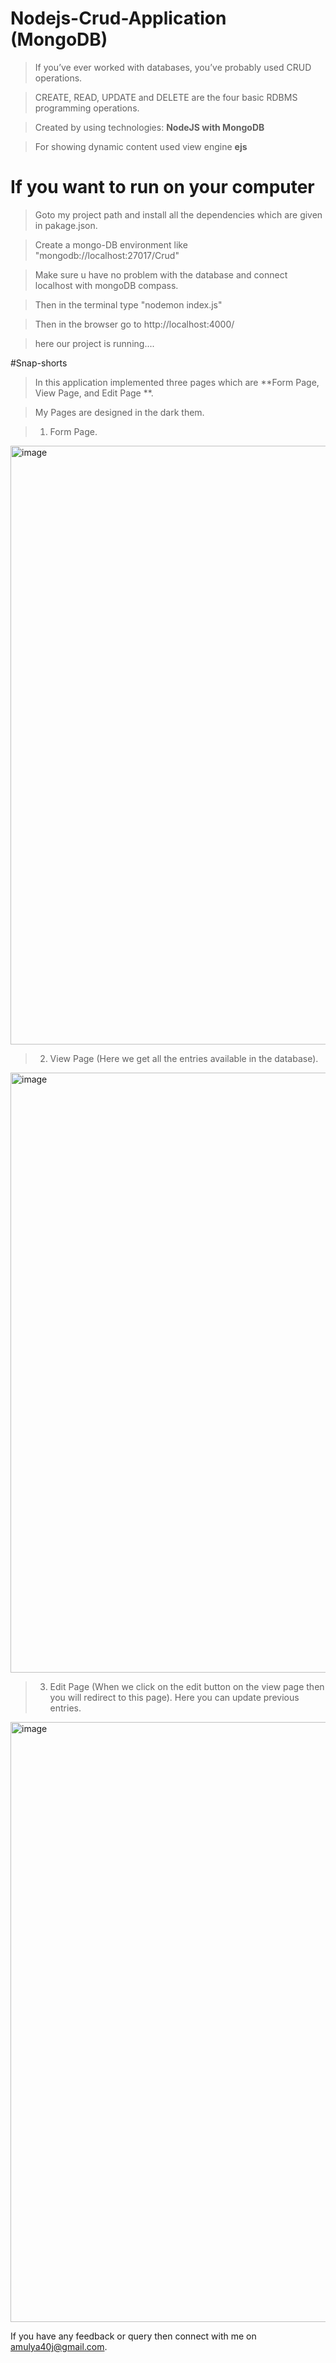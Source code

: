 # Nodejs-Crud-Application (MongoDB)
>If you’ve ever worked with databases, you’ve probably used CRUD operations.

>CREATE, READ, UPDATE and DELETE are the four basic RDBMS programming operations.

>Created by using technologies: **NodeJS with MongoDB**  

>For showing dynamic content used view engine **ejs**

# If you want to run on your computer
> Goto my project path and install all the dependencies which are given in pakage.json. 

> Create a mongo-DB environment like "mongodb://localhost:27017/Crud"

> Make sure u have no problem with the database and connect localhost with mongoDB compass.

> Then in the terminal type "nodemon index.js"

> Then in the browser go to http://localhost:4000/

> here our project is running....

#Snap-shorts
> In this application implemented three pages which are **Form Page, View Page, and Edit Page **.

> My Pages are designed in the dark them.

> 1. Form Page.
<img width="958" alt="image" src="https://user-images.githubusercontent.com/95541977/200667403-9013005b-93f4-4b8f-984a-4dbadf32c404.png">

> 2. View Page (Here we get all the entries available in the database).
<img width="960" alt="image" src="https://user-images.githubusercontent.com/95541977/200668289-05561e66-5780-4be0-863c-7c90958cb3d4.png">

> 3. Edit Page (When we click on the edit button on the view page then you will redirect to this page).
> Here you can update previous entries.
<img width="960" alt="image" src="https://user-images.githubusercontent.com/95541977/200669651-f04d59bd-a11c-40d6-b6aa-9b317b1ebb5f.png">

If you have any feedback or query then connect with me on amulya40j@gmail.com.




